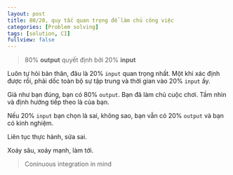 ```yaml
---
layout: post
title: 80/20, quy tắc quan trọng để làm chủ công việc
categories: [Problem solving]
tags: [solution, CI]
fullview: false
---
```

   
> 80% **output** quyết định bởi 20% **input**

Luôn tự hỏi bản thân, đâu là 20% `input` quan trọng nhất. Một khi xác định được rồi, phải dốc toàn bộ sự tập trung và thời gian vào 20% `input` ấy.

Giả như bạn đúng, bạn có 80% `output`. Bạn đã làm chủ cuộc chơi. Tầm nhìn và định hướng tiếp theo là của bạn.

Nếu 20% `input` bạn chọn là sai, không sao, bạn vẫn có 20% `output` và bạn có kinh nghiệm.

Liên tục thực hành, sửa sai.

Xoáy sâu, xoáy mạnh, làm tới.

> Coninuous integration in mind